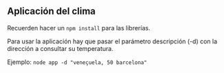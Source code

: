 ## Aplicación del clima 

Recuerden hacer un ```npm install``` para las librerías.

Para usar la aplicación hay que pasar el parámetro descripción (-d) con la dirección a consultar su temperatura. 

Ejemplo: 
```node app -d "veneçuela, 50 barcelona"```